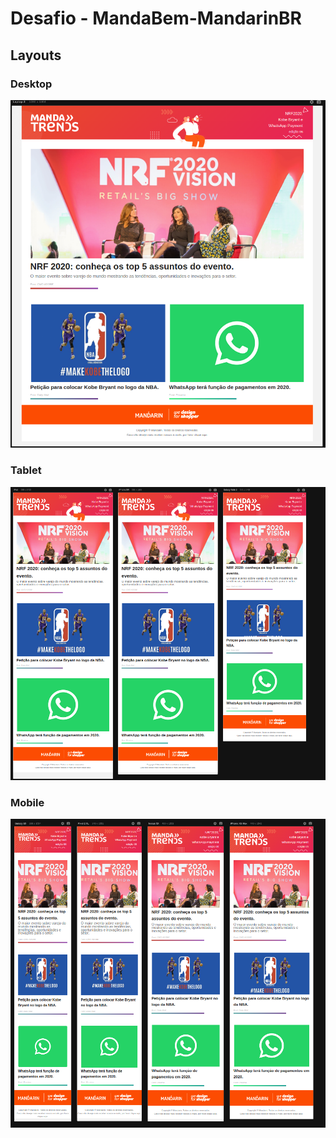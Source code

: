 # Desafio - MandaBem-MandarinBR

## Layouts

### Desktop

![desktop](1280.png)

### Tablet

![tablet](500-600.png)

### Mobile

![mobile](300-440.png)
